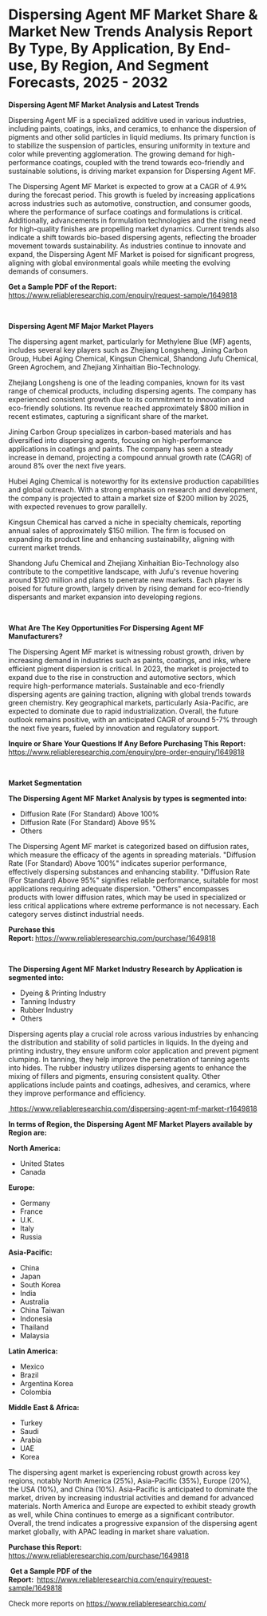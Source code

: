 <p><h1>Dispersing Agent MF Market Share & Market New Trends Analysis Report By Type, By Application, By End-use, By Region, And Segment Forecasts, 2025 - 2032</h1></p><p><strong>Dispersing Agent MF Market Analysis and Latest Trends</strong></p>
<p><p>Dispersing Agent MF is a specialized additive used in various industries, including paints, coatings, inks, and ceramics, to enhance the dispersion of pigments and other solid particles in liquid mediums. Its primary function is to stabilize the suspension of particles, ensuring uniformity in texture and color while preventing agglomeration. The growing demand for high-performance coatings, coupled with the trend towards eco-friendly and sustainable solutions, is driving market expansion for Dispersing Agent MF.</p><p>The Dispersing Agent MF Market is expected to grow at a CAGR of 4.9% during the forecast period. This growth is fueled by increasing applications across industries such as automotive, construction, and consumer goods, where the performance of surface coatings and formulations is critical. Additionally, advancements in formulation technologies and the rising need for high-quality finishes are propelling market dynamics. Current trends also indicate a shift towards bio-based dispersing agents, reflecting the broader movement towards sustainability. As industries continue to innovate and expand, the Dispersing Agent MF Market is poised for significant progress, aligning with global environmental goals while meeting the evolving demands of consumers.</p></p>
<p><strong>Get a Sample PDF of the Report:&nbsp;</strong> <a href="https://www.reliableresearchiq.com/enquiry/request-sample/1649818?utm_campaign=2101&utm_medium=2&utm_source=Github&utm_content=ia&utm_term=06022025&utm_id=dispersing-agent-mf">https://www.reliableresearchiq.com/enquiry/request-sample/1649818</a></p>
<p>&nbsp;</p>
<p><strong>Dispersing Agent MF Major Market Players</strong></p>
<p><p>The dispersing agent market, particularly for Methylene Blue (MF) agents, includes several key players such as Zhejiang Longsheng, Jining Carbon Group, Hubei Aging Chemical, Kingsun Chemical, Shandong Jufu Chemical, Green Agrochem, and Zhejiang Xinhaitian Bio-Technology. </p><p>Zhejiang Longsheng is one of the leading companies, known for its vast range of chemical products, including dispersing agents. The company has experienced consistent growth due to its commitment to innovation and eco-friendly solutions. Its revenue reached approximately $800 million in recent estimates, capturing a significant share of the market.</p><p>Jining Carbon Group specializes in carbon-based materials and has diversified into dispersing agents, focusing on high-performance applications in coatings and paints. The company has seen a steady increase in demand, projecting a compound annual growth rate (CAGR) of around 8% over the next five years.</p><p>Hubei Aging Chemical is noteworthy for its extensive production capabilities and global outreach. With a strong emphasis on research and development, the company is projected to attain a market size of $200 million by 2025, with expected revenues to grow parallelly. </p><p>Kingsun Chemical has carved a niche in specialty chemicals, reporting annual sales of approximately $150 million. The firm is focused on expanding its product line and enhancing sustainability, aligning with current market trends.</p><p>Shandong Jufu Chemical and Zhejiang Xinhaitian Bio-Technology also contribute to the competitive landscape, with Jufu's revenue hovering around $120 million and plans to penetrate new markets. Each player is poised for future growth, largely driven by rising demand for eco-friendly dispersants and market expansion into developing regions.</p></p>
<p>&nbsp;</p>
<p><strong>What Are The Key Opportunities For Dispersing Agent MF Manufacturers?</strong></p>
<p><p>The Dispersing Agent MF market is witnessing robust growth, driven by increasing demand in industries such as paints, coatings, and inks, where efficient pigment dispersion is critical. In 2023, the market is projected to expand due to the rise in construction and automotive sectors, which require high-performance materials. Sustainable and eco-friendly dispersing agents are gaining traction, aligning with global trends towards green chemistry. Key geographical markets, particularly Asia-Pacific, are expected to dominate due to rapid industrialization. Overall, the future outlook remains positive, with an anticipated CAGR of around 5-7% through the next five years, fueled by innovation and regulatory support.</p></p>
<p><strong>Inquire or Share Your Questions If Any Before Purchasing This Report:</strong> <a href="https://www.reliableresearchiq.com/enquiry/pre-order-enquiry/1649818?utm_campaign=2101&utm_medium=2&utm_source=Github&utm_content=ia&utm_term=06022025&utm_id=dispersing-agent-mf">https://www.reliableresearchiq.com/enquiry/pre-order-enquiry/1649818</a></p>
<p>&nbsp;</p>
<p><strong>Market Segmentation</strong></p>
<p><strong>The Dispersing Agent MF Market Analysis by types is segmented into:</strong></p>
<p><ul><li>Diffusion Rate (For Standard) Above 100%</li><li>Diffusion Rate (For Standard) Above 95%</li><li>Others</li></ul></p>
<p><p>The Dispersing Agent MF market is categorized based on diffusion rates, which measure the efficacy of the agents in spreading materials. "Diffusion Rate (For Standard) Above 100%" indicates superior performance, effectively dispersing substances and enhancing stability. "Diffusion Rate (For Standard) Above 95%" signifies reliable performance, suitable for most applications requiring adequate dispersion. "Others" encompasses products with lower diffusion rates, which may be used in specialized or less critical applications where extreme performance is not necessary. Each category serves distinct industrial needs.</p></p>
<p><strong>Purchase this Report:&nbsp;</strong><a href="https://www.reliableresearchiq.com/purchase/1649818?utm_campaign=2101&utm_medium=2&utm_source=Github&utm_content=ia&utm_term=06022025&utm_id=dispersing-agent-mf">https://www.reliableresearchiq.com/purchase/1649818</a></p>
<p>&nbsp;</p>
<p><strong>The Dispersing Agent MF Market Industry Research by Application is segmented into:</strong></p>
<p><ul><li>Dyeing & Printing Industry</li><li>Tanning Industry</li><li>Rubber Industry</li><li>Others</li></ul></p>
<p><p>Dispersing agents play a crucial role across various industries by enhancing the distribution and stability of solid particles in liquids. In the dyeing and printing industry, they ensure uniform color application and prevent pigment clumping. In tanning, they help improve the penetration of tanning agents into hides. The rubber industry utilizes dispersing agents to enhance the mixing of fillers and pigments, ensuring consistent quality. Other applications include paints and coatings, adhesives, and ceramics, where they improve performance and efficiency.</p></p>
<p><a href="https://www.reliableresearchiq.com/dispersing-agent-mf-market-r1649818?utm_campaign=2101&utm_medium=2&utm_source=Github&utm_content=ia&utm_term=06022025&utm_id=dispersing-agent-mf">&nbsp;https://www.reliableresearchiq.com/dispersing-agent-mf-market-r1649818</a></p>
<p><strong>In terms of Region, the Dispersing Agent MF Market Players available by Region are:</strong></p>
<p>
    <p> <strong> North America: </strong>
        <ul>
            <li>United States</li>
            <li>Canada</li>
        </ul>
        </p> 
    <p> <strong> Europe: </strong>
        <ul>
            <li>Germany</li>
            <li>France</li>
            <li>U.K.</li>
            <li>Italy</li>
            <li>Russia</li>
        </ul>
        </p> 
    <p> <strong> Asia-Pacific: </strong>
        <ul>
            <li>China</li>
            <li>Japan</li>
            <li>South Korea</li>
            <li>India</li>
            <li>Australia</li>
            <li>China Taiwan</li>
            <li>Indonesia</li>
            <li>Thailand</li>
            <li>Malaysia</li>
        </ul>
        </p> 
    <p> <strong> Latin America: </strong>
        <ul>
            <li>Mexico</li>
            <li>Brazil</li>
            <li>Argentina Korea</li>
            <li>Colombia</li>
        </ul>
        </p> 
    <p> <strong> Middle East & Africa: </strong>
        <ul>
            <li>Turkey</li>
            <li>Saudi</li>
            <li>Arabia</li>
            <li>UAE</li>
            <li>Korea</li>
        </ul>
    </p>
    </p>
<p><p>The dispersing agent market is experiencing robust growth across key regions, notably North America (25%), Asia-Pacific (35%), Europe (20%), the USA (10%), and China (10%). Asia-Pacific is anticipated to dominate the market, driven by increasing industrial activities and demand for advanced materials. North America and Europe are expected to exhibit steady growth as well, while China continues to emerge as a significant contributor. Overall, the trend indicates a progressive expansion of the dispersing agent market globally, with APAC leading in market share valuation.</p></p>
<p><strong>Purchase this Report: </strong><a href="https://www.reliableresearchiq.com/purchase/1649818?utm_campaign=2101&utm_medium=2&utm_source=Github&utm_content=ia&utm_term=06022025&utm_id=dispersing-agent-mf">https://www.reliableresearchiq.com/purchase/1649818</a></p>
<p>&nbsp;<strong>Get a Sample PDF of the Report:&nbsp;&nbsp;</strong><a href="https://www.reliableresearchiq.com/enquiry/request-sample/1649818?utm_campaign=2101&utm_medium=2&utm_source=Github&utm_content=ia&utm_term=06022025&utm_id=dispersing-agent-mf">https://www.reliableresearchiq.com/enquiry/request-sample/1649818</a></p>
<p><strong></strong></p>
<p>Check more reports on <a href="https://www.reliableresearchiq.com/?utm_campaign=2101&utm_medium=2&utm_source=Github&utm_content=ia&utm_term=06022025&utm_id=dispersing-agent-mf">https://www.reliableresearchiq.com/</a></p>